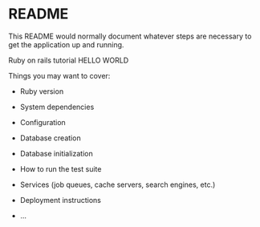 # README

This README would normally document whatever steps are necessary to get the
application up and running.

Ruby on rails tutorial
HELLO WORLD

Things you may want to cover:

* Ruby version

* System dependencies

* Configuration

* Database creation

* Database initialization

* How to run the test suite

* Services (job queues, cache servers, search engines, etc.)

* Deployment instructions

* ...
